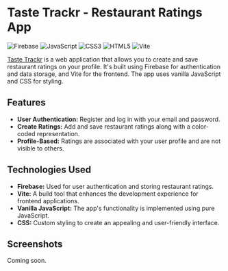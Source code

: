 # Taste Trackr - Restaurant Ratings App

![Firebase](https://img.shields.io/badge/Firebase-039BE5?style=for-the-badge&logo=Firebase&logoColor=white) ![JavaScript](https://img.shields.io/badge/javascript-%23323330.svg?style=for-the-badge&logo=javascript&logoColor=%23F7DF1E) ![CSS3](https://img.shields.io/badge/css3-%231572B6.svg?style=for-the-badge&logo=css3&logoColor=white) ![HTML5](https://img.shields.io/badge/html5-%23E34F26.svg?style=for-the-badge&logo=html5&logoColor=white) ![Vite](https://img.shields.io/badge/vite-%23646CFF.svg?style=for-the-badge&logo=vite&logoColor=white)

[Taste Trackr](https://taste-trackr-d6c61.web.app/) is a web application that allows you to create and save restaurant ratings on your profile. It's built using Firebase for authentication and data storage, and Vite for the frontend. The app uses vanilla JavaScript and CSS for styling.

## Features

- **User Authentication:** Register and log in with your email and password.
- **Create Ratings:** Add and save restaurant ratings along with a color-coded representation.
- **Profile-Based:** Ratings are associated with your user profile and are not visible to others.

## Technologies Used

- **Firebase:** Used for user authentication and storing restaurant ratings.
- **Vite:** A build tool that enhances the development experience for frontend applications.
- **Vanilla JavaScript:** The app's functionality is implemented using pure JavaScript.
- **CSS:** Custom styling to create an appealing and user-friendly interface.

## Screenshots

Coming soon.
